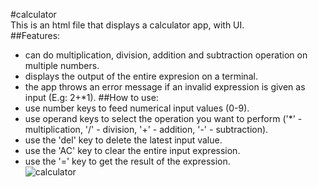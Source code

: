 
#calculator  
This is an html file that displays a calculator app, with UI.<br>
##Features:
- can do multiplication, division, addition and subtraction operation on multiple numbers.<br>
- displays the output of the entire expresion on a terminal.<br>
- the app throws an error message if an invalid expression is given as input (E.g: 2+*1).
  ##How to use:
- use number keys to feed numerical input values (0-9).<br>
- use operand keys to select the operation you want to perform ('*' - multiplication, '/' - division, '+' - addition, '-' - subtraction).<br>
- use the 'del' key to delete the latest input value.<br>
- use the 'AC' key to clear the entire input expression.<br>
- use the '=' key to get the result of the expression.<br>
      ![calculator](https://github.com/sidharthn13/training/assets/148940680/5f808c78-58f2-4786-b398-7d85cfd79f86)
